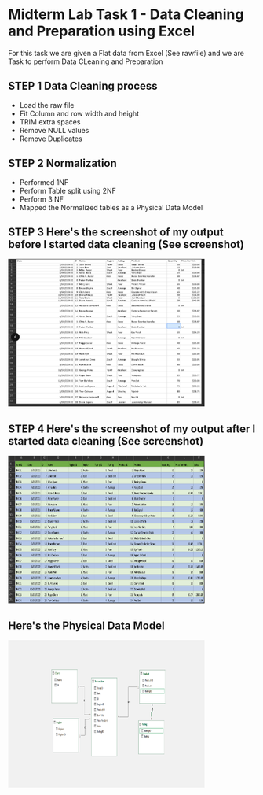 
# Midterm Lab Task 1 - Data Cleaning and Preparation using Excel
For this task we are given a Flat data from Excel (See rawfile) and we are Task to perform Data CLeaning and Preparation 
## STEP 1 Data Cleaning process
- Load the raw file
- Fit Column and row width and height
- TRIM extra spaces
- Remove NULL values
- Remove Duplicates
## STEP 2 Normalization 
- Performed 1NF
- Perform Table split using 2NF
- Perform 3 NF
- Mapped the Normalized tables as a Physical Data Model
## STEP 3 Here's the screenshot of my output before I started data cleaning (See screenshot)
<img src="images/Before.png" alt="Alt Text" width="400" height="300">



## STEP 4 Here's the screenshot of my output after I started data cleaning (See screenshot)
<img src="images/After.png" alt="Alt Text" width="400" height="300">



## Here's the Physical Data Model
<img src="images/Datam.png" alt="Alt Text" width="400" height="300">


